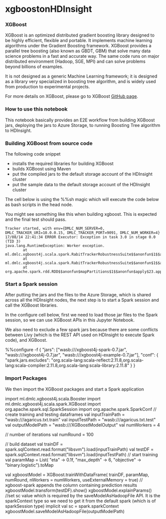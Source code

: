 ﻿# xgboostonHDInsight
 
 
### XGBoost
XGBoost is an optimized distributed gradient boosting library designed to be highly efficient, flexible and portable. It implements machine learning algorithms under the Gradient Boosting framework. XGBoost provides a parallel tree boosting (also known as GBDT, GBM) that solve many data science problems in a fast and accurate way. The same code runs on major distributed environment (Hadoop, SGE, MPI) and can solve problems beyond billions of examples.

It is not designed as a generic Machine Learning framework; it is designed as a library very specialized in boosting tree algorithm, and is widely used from production to experimental projects.

For more details on XGBoost, please go to XGBoost [GitHub page](https://github.com/dmlc/xgboost).

### How to use this notebook
This notebook basically provides an E2E workflow from building XGBoost jars, deploying the jars to Azure Storage, to running Boosting Tree algorithm to HDInsight.

### Building XGBoost from source code
The following code snippet 

- installs the required libraries for building XGBoost
- builds XGBoost using Maven
- put the compiled jars to the default storage account of the HDInsight cluster
- put the sample data to the default storage account of the HDInsight cluster

The cell below is using the %%sh magic which will execute the code below as bash scripts in the head node.

You might see something like this when building xgboost. This is expected and the final test should pass.

    Tracker started, with env={DMLC_NUM_SERVER=0, DMLC_TRACKER_URI=10.0.0.15, DMLC_TRACKER_PORT=9091, DMLC_NUM_WORKER=4}
    17/08/14 22:41:34 ERROR Executor: Exception in task 3.0 in stage 0.0 (TID 3)
    java.lang.RuntimeException: Worker exception.
            at ml.dmlc.xgboost4j.scala.spark.RabitTrackerRobustnessSuite$$anonfun$1$$anonfun$2.apply(RabitTrackerRobustnessSuite.scala:72)
            at ml.dmlc.xgboost4j.scala.spark.RabitTrackerRobustnessSuite$$anonfun$1$$anonfun$2.apply(RabitTrackerRobustnessSuite.scala:66)
            at org.apache.spark.rdd.RDD$$anonfun$mapPartitions$1$$anonfun$apply$23.apply(RDD.scala:796)

### Start a Spark session
After putting the jars and the files to the Azure Storage, which is shared across all the HDInsight nodes, the next step is to start a Spark session and call the XGBoost libraries. 

In the configure cell below, first we need to load those jar files to the Spark session, so we can use XGBoost APIs in this Jupyter Notebook.

We also need to exclude a few spark jars because there are some conflicts between Livy (which is the REST API used on HDInsight to execute Spark code), and XGBoost.

  %%configure -f
  { "jars": ["wasb:///xgboost4j-spark-0.7.jar", "wasb:///xgboost4j-0.7.jar", "wasb:///xgboost4j-example-0.7.jar"],
    "conf": {
      "spark.jars.excludes": "org.scala-lang:scala-reflect:2.11.8,org.scala-lang:scala-compiler:2.11.8,org.scala-lang:scala-library:2.11.8"
     }
  }
  
  
### Import Packages
We then import the XGBoost packages and start a Spark application

  import ml.dmlc.xgboost4j.scala.Booster
  import ml.dmlc.xgboost4j.scala.spark.XGBoost
  import org.apache.spark.sql.SparkSession
  import org.apache.spark.SparkConf
  // create training and testing dataframes
  val inputTrainPath = "wasb:///agaricus.txt.train"
  val inputTestPath = "wasb:///agaricus.txt.test"
  val outputModelPath = "wasb:///XGBoostModelOutput"
  val numWorkers = 4

  // number of iterations
  val numRound = 100

  // build dataset
  val trainDF = spark.sqlContext.read.format("libsvm").load(inputTrainPath)
  val testDF = spark.sqlContext.read.format("libsvm").load(inputTestPath)
  // start training
  val paramMap = List(
    "eta" -> 0.1f,
    "max_depth" -> 6,
    "objective" -> "binary:logistic").toMap

  val xgboostModel = XGBoost.trainWithDataFrame(
    trainDF, paramMap, numRound, nWorkers = numWorkers, useExternalMemory = true)
   // xgboost-spark appends the column containing prediction results
  xgboostModel.transform(testDF).show()
  xgboostModel.explainParams()
    //set sc value which is required by the saveModelAsHadoopFile API. It is the sparkContext type so we need to get it from the default spark (which is of sparkSession type)
  implicit val sc = spark.sparkContext
  xgboostModel.saveModelAsHadoopFile(outputModelPath)
